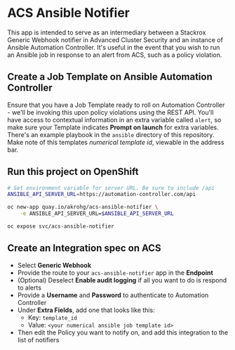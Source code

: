 # ACS Ansible Notifier
This app is intended to serve as an intermediary between a Stackrox Generic Webhook notifier in Advanced Cluster Security and an instance of Ansible Automation Controller. It's useful in the event that you wish to run an Ansible job in response to an alert from ACS, such as a policy violation.

## Create a Job Template on Ansible Automation Controller
Ensure that you have a Job Template ready to roll on Automation Controller - we'll be invoking this upon policy violations using the REST API. You'll have access to contextual information in an extra variable called `alert`, so make sure your Template indicates **Prompt on launch** for extra variables. There's an example playbook in the `ansible` directory of this repository. Make note of this templates *numerical template id*, viewable in the address bar.

## Run this project on OpenShift
```bash
# Set environment variable for server URL. Be sure to include /api
ANSIBLE_API_SERVER_URL=https://automation-controller.com/api

oc new-app quay.io/akrohg/acs-ansible-notifier \
    -e ANSIBLE_API_SERVER_URL=$ANSIBLE_API_SERVER_URL

oc expose svc/acs-ansible-notifier
```

## Create an Integration spec on ACS
* Select **Generic Webhook**
* Provide the route to your `acs-ansible-notifier` app in the **Endpoint**
* (Optional) Deselect **Enable audit logging** if all you want to do is respond to alerts
* Provide a **Username** and **Password** to authenticate to Automation Controller
* Under **Extra Fields**, add one that looks like this:
    * Key: `template_id`
    * Value: `<your numerical ansible job template id>`
* Then edit the Policy you want to notify on, and add this integration to the list of notifiers